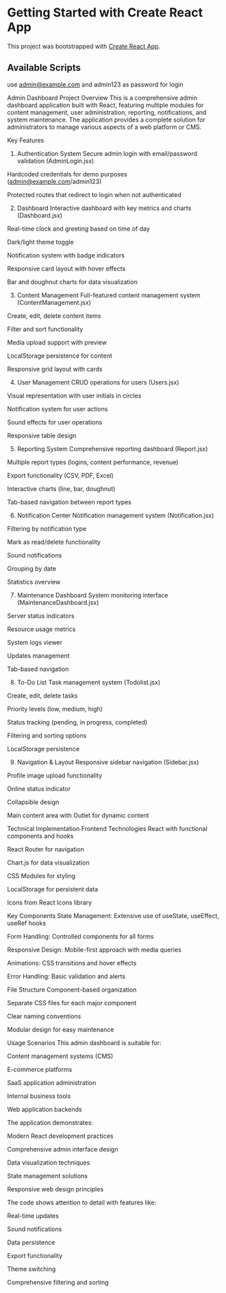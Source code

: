 # Getting Started with Create React App

This project was bootstrapped with [Create React App](https://github.com/facebook/create-react-app).

## Available Scripts
use admin@example.com and admin123 as password for login



Admin Dashboard Project Overview
This is a comprehensive admin dashboard application built with React, featuring multiple modules for content management, user administration, reporting, notifications, and system maintenance. The application provides a complete solution for administrators to manage various aspects of a web platform or CMS.

Key Features
1. Authentication System
Secure admin login with email/password validation (AdminLogin.jsx)

Hardcoded credentials for demo purposes (admin@example.com/admin123)

Protected routes that redirect to login when not authenticated

2. Dashboard
Interactive dashboard with key metrics and charts (Dashboard.jsx)

Real-time clock and greeting based on time of day

Dark/light theme toggle

Notification system with badge indicators

Responsive card layout with hover effects

Bar and doughnut charts for data visualization

3. Content Management
Full-featured content management system (ContentManagement.jsx)

Create, edit, delete content items

Filter and sort functionality

Media upload support with preview

LocalStorage persistence for content

Responsive grid layout with cards

4. User Management
CRUD operations for users (Users.jsx)

Visual representation with user initials in circles

Notification system for user actions

Sound effects for user operations

Responsive table design

5. Reporting System
Comprehensive reporting dashboard (Report.jsx)

Multiple report types (logins, content performance, revenue)

Export functionality (CSV, PDF, Excel)

Interactive charts (line, bar, doughnut)

Tab-based navigation between report types

6. Notification Center
Notification management system (Notification.jsx)

Filtering by notification type

Mark as read/delete functionality

Sound notifications

Grouping by date

Statistics overview

7. Maintenance Dashboard
System monitoring interface (MaintenanceDashboard.jsx)

Server status indicators

Resource usage metrics

System logs viewer

Updates management

Tab-based navigation

8. To-Do List
Task management system (Todolist.jsx)

Create, edit, delete tasks

Priority levels (low, medium, high)

Status tracking (pending, in progress, completed)

Filtering and sorting options

LocalStorage persistence

9. Navigation & Layout
Responsive sidebar navigation (Sidebar.jsx)

Profile image upload functionality

Online status indicator

Collapsible design

Main content area with Outlet for dynamic content

Technical Implementation
Frontend Technologies
React with functional components and hooks

React Router for navigation

Chart.js for data visualization

CSS Modules for styling

LocalStorage for persistent data

Icons from React Icons library

Key Components
State Management: Extensive use of useState, useEffect, useRef hooks

Form Handling: Controlled components for all forms

Responsive Design: Mobile-first approach with media queries

Animations: CSS transitions and hover effects

Error Handling: Basic validation and alerts

File Structure
Component-based organization

Separate CSS files for each major component

Clear naming conventions

Modular design for easy maintenance

Usage Scenarios
This admin dashboard is suitable for:

Content management systems (CMS)

E-commerce platforms

SaaS application administration

Internal business tools

Web application backends

The application demonstrates:

Modern React development practices

Comprehensive admin interface design

Data visualization techniques

State management solutions

Responsive web design principles

The code shows attention to detail with features like:

Real-time updates

Sound notifications

Data persistence

Export functionality

Theme switching

Comprehensive filtering and sorting
